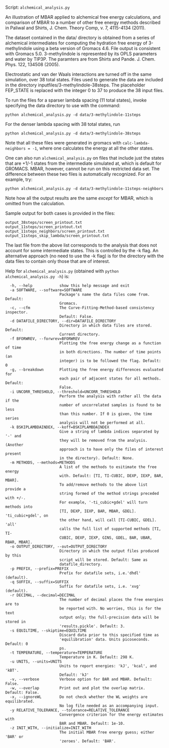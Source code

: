 Script: `alchemical_analysis.py`

An illustration of MBAR applied to alchemical free energy
calculations, and comparison of MBAR to a number of other free energy
methods described in Paliwal and Shirts, J. Chem. Theory Comp, v. 7,
4115-4134 (2011).

The dataset contained in the data/ directory is obtained from a series
of alchemical intermediates for computing the hydration free energy of
3-methylindole using a beta version of Gromacs 4.6. File output is
consistent with Gromacs 5.0. 3-methylindole is represented by its OPLS
parameters and water by TIP3P.  The paramters are from Shirts and
Pande. J. Chem. Phys. 122, 134508 (2005).

Electrostatic and van der Waals interactions are turned off in the same
simulation, over 38 total states.  Files used to generate the data are
included in the directory inputfiles/3-methylindole-38steps. The
placeholder FEP_STATE is replaced with the integer 0 to 37 to produce
the 38 input files.

To run the files for a sparser lambda spacing (11 total states),
invoke specifying the data directory to use with the command:

`python alchemical_analysis.py -d data/3-methylindole-11steps`

For the denser lambda spacing with 38 total states, run
```
python alchemical_analysis.py -d data/3-methylindole-38steps
```

Note that all these files were generated in gromacs with `calc-lambda-neighbors = -1`, where one calculates 
the energy at all the other states.

One can also run `alchemical_analysis.py` on files that include just the
states that are +1/-1 states from the intermediate simulated at, which
is default for GROMACS. MBAR, however, cannot be run on this
restricted data set.  The difference between these two files is
automatically recognized. For an example, try:
```
python alchemical_analysis.py -d data/3-methylindole-11steps-neighbors
```

Note how all the output results are the same _except_ for MBAR, which
is omitted from the calculation.

Sample output for both cases is provided in the files:  
```
output_38steps/screen_printout.txt
output_11steps/screen_printout.txt
output_11steps_neighbors/screen_printout.txt
output_11steps_skip_lambda/screen_printout.txt
```

The last file from the above list corresponds to the analysis that does not account for some intermediate
states. This is controlled by the -k flag. An alternative approach (no need to use the -k flag) is for the
directory with the data files to contain only those that are of interest.

Help for `alchemical_analysis.py` (obtained with `python alchemical_analysis.py -h`) is:

```Options:
  -h, --help            show this help message and exit
  -a SOFTWARE, --software=SOFTWARE
                        Package's name the data files come from. Default:
                        Gromacs.
  -c, --cfm             The Curve-Fitting-Method-based consistency inspector.
                        Default: False.
  -d DATAFILE_DIRECTORY, --dir=DATAFILE_DIRECTORY
                        Directory in which data files are stored. Default:
                        Current directory.
  -f BFORWREV, --forwrev=BFORWREV
                        Plotting the free energy change as a function of time
                        in both directions. The number of time points (an
                        integer) is to be followed the flag. Default: 0
  -g, --breakdown       Plotting the free energy differences evaluated for
                        each pair of adjacent states for all methods. Default:
                        False.
  -i UNCORR_THRESHOLD, --threshold=UNCORR_THRESHOLD
                        Perform the analysis with rather all the data if the
                        number of uncorrelated samples is found to be less
                        than this number. If 0 is given, the time series
                        analysis will not be performed at all.
  -k BSKIPLAMBDAINDEX, --koff=BSKIPLAMBDAINDEX
                        Give a string of lambda indices separated by '-' and
                        they will be removed from the analysis. (Another
                        approach is to have only the files of interest present
                        in the directory). Default: None.
  -m METHODS, --methods=METHODS
                        A list of the methods to esitimate the free energy
                        with. Default: [TI, TI-CUBIC, DEXP, IEXP, BAR, MBAR].
                        To add/remove methods to the above list provide a
                        string formed of the method strings preceded with +/-.
                        For example, '-ti_cubic+gdel' will turn methods into
                        [TI, DEXP, IEXP, BAR, MBAR, GDEL]. 'ti_cubic+gdel', on
                        the other hand, will call [TI-CUBIC, GDEL]. 'all'
                        calls the full list of supported methods [TI, TI-
                        CUBIC, DEXP, IEXP, GINS, GDEL, BAR, UBAR, RBAR, MBAR].
  -o OUTPUT_DIRECTORY, --out=OUTPUT_DIRECTORY
                        Directory in which the output files produced by this
                        script will be stored. Default: Same as
                        datafile_directory.
  -p PREFIX, --prefix=PREFIX
                        Prefix for datafile sets, i.e.'dhdl' (default).
  -q SUFFIX, --suffix=SUFFIX
                        Suffix for datafile sets, i.e. 'xvg' (default).
  -r DECIMAL, --decimal=DECIMAL
                        The number of decimal places the free energies are to
                        be reported with. No worries, this is for the text
                        output only; the full-precision data will be stored in
                        'results.pickle'. Default: 3.
  -s EQUILTIME, --skiptime=EQUILTIME
                        Discard data prior to this specified time as
                        'equilibration' data. Units picoseconds. Default: 0
                        ps.
  -t TEMPERATURE, --temperature=TEMPERATURE
                        Temperature in K. Default: 298 K.
  -u UNITS, --units=UNITS
                        Units to report energies: 'kJ', 'kcal', and 'kBT'.
                        Default: 'kJ'
  -v, --verbose         Verbose option for BAR and MBAR. Default: False.
  -w, --overlap         Print out and plot the overlap matrix. Default: False.
  -x, --ignoreWL        Do not check whether the WL weights are equilibrated.
                        No log file needed as an accompanying input.
  -y RELATIVE_TOLERANCE, --tolerance=RELATIVE_TOLERANCE
                        Convergence criterion for the energy estimates with
                        BAR and MBAR. Default: 1e-10.
  -z INIT_WITH, --initialize=INIT_WITH
                        The initial MBAR free energy guess; either 'BAR' or
                        'zeroes'. Default: 'BAR'.
```
